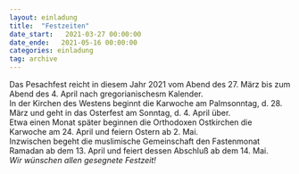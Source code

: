 ```yaml
---
layout: einladung
title:  "Festzeiten"
date_start:   2021-03-27 00:00:00
date_ende:   2021-05-16 00:00:00
categories: einladung
tag: archive
---
```

Das Pesachfest reicht in diesem Jahr 2021 vom Abend des 27. März bis zum Abend des 4. April nach gregorianischesm Kalender.
<br>
In der Kirchen des Westens beginnt die Karwoche am Palmsonntag, d. 28. März und geht in das Osterfest am Sonntag, d. 4. April über.
<br>
Etwa einen Monat später beginnen die Orthodoxen Ostkirchen die Karwoche am 24. April und feiern Ostern ab 2. Mai.
<br>
Inzwischen begeht die muslimische Gemeinschaft den Fastenmonat Ramadan ab dem 13. April und feiert dessen Abschluß ab dem 14. Mai.
<br>
*Wir wünschen allen gesegnete Festzeit!*
